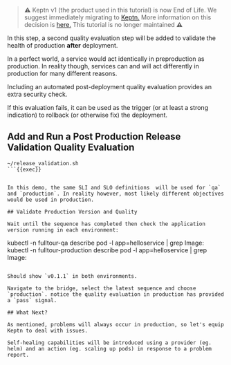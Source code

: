 > ⚠️ Keptn v1 (the product used in this tutorial) is now End of Life.
> We suggest immediately migrating to [Keptn.](https://keptn.sh/latest/)
> More information on this decision is [here.](https://medium.com/keptn/keptn-lifecycle-toolkit-is-now-keptn-e0812217bf46)
> This tutorial is no longer maintained ⚠️

In this step, a second quality evaluation step will be added to validate the health of production **after** deployment.

In a perfect world, a service would act identically in preproduction as production. In reality though, services can and will act differently in production for many different reasons.

Including an automated post-deployment quality evaluation provides an extra security check.

If this evaluation fails, it can be used as the trigger (or at least a strong indication) to rollback (or otherwise fix) the deployment.

## Add and Run a Post Production Release Validation Quality Evaluation

```
~/release_validation.sh
```{{exec}}


In this demo, the same SLI and SLO definitions  will be used for `qa` and `production`. In reality however, most likely different objectives would be used in production.

## Validate Production Version and Quality

Wait until the sequence has completed then check the application version running in each environment:

```
kubectl -n fulltour-qa describe pod -l app=helloservice | grep Image:
kubectl -n fulltour-production describe pod -l app=helloservice | grep Image:
```{{exec}}

Should show `v0.1.1` in both environments.

Navigate to the bridge, select the latest sequence and choose `production`. notice the quality evaluation in production has provided a `pass` signal.

## What Next?

As mentioned, problems will always occur in production, so let's equip Keptn to deal with issues.

Self-healing capabilities will be introduced using a provider (eg. helm) and an action (eg. scaling up pods) in response to a problem report.
